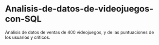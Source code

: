# Analisis-de-datos-de-videojuegos-con-SQL
Análisis de datos de ventas de 400 videojuegos, y de las puntuaciones de los usuarios y críticos.
